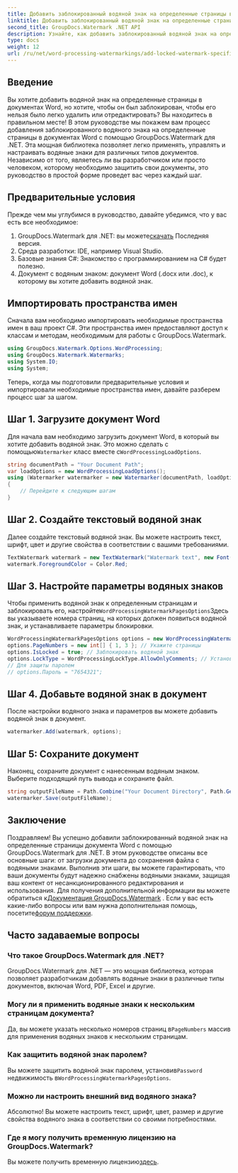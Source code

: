 ```yaml
---
title: Добавить заблокированный водяной знак на определенные страницы в документах Word
linktitle: Добавить заблокированный водяной знак на определенные страницы в документах Word
second_title: GroupDocs.Watermark .NET API
description: Узнайте, как добавить заблокированный водяной знак на определенные страницы в документах Word с помощью GroupDocs.Watermark для .NET, с помощью нашего простого пошагового руководства.
type: docs
weight: 12
url: /ru/net/word-processing-watermarkings/add-locked-watermark-specific-pages-word-docs/
---
```

## Введение
Вы хотите добавить водяной знак на определенные страницы в документах Word, но хотите, чтобы он был заблокирован, чтобы его нельзя было легко удалить или отредактировать? Вы находитесь в правильном месте! В этом руководстве мы покажем вам процесс добавления заблокированного водяного знака на определенные страницы в документах Word с помощью GroupDocs.Watermark для .NET. Эта мощная библиотека позволяет легко применять, управлять и настраивать водяные знаки для различных типов документов. Независимо от того, являетесь ли вы разработчиком или просто человеком, которому необходимо защитить свои документы, это руководство в простой форме проведет вас через каждый шаг.
## Предварительные условия
Прежде чем мы углубимся в руководство, давайте убедимся, что у вас есть все необходимое:
1.  GroupDocs.Watermark для .NET: вы можете[скачать](https://releases.groupdocs.com/Watermark/net/) Последняя версия.
2. Среда разработки: IDE, например Visual Studio.
3. Базовые знания C#: Знакомство с программированием на C# будет полезно.
4. Документ с водяным знаком: документ Word (.docx или .doc), к которому вы хотите добавить водяной знак.
## Импортировать пространства имен
Сначала вам необходимо импортировать необходимые пространства имен в ваш проект C#. Эти пространства имен предоставляют доступ к классам и методам, необходимым для работы с GroupDocs.Watermark.
```csharp
using GroupDocs.Watermark.Options.WordProcessing;
using GroupDocs.Watermark.Watermarks;
using System.IO;
using System;
```
Теперь, когда мы подготовили предварительные условия и импортировали необходимые пространства имен, давайте разберем процесс шаг за шагом.
## Шаг 1. Загрузите документ Word
 Для начала вам необходимо загрузить документ Word, в который вы хотите добавить водяной знак. Это можно сделать с помощью`Watermarker` класс вместе с`WordProcessingLoadOptions`.
```csharp
string documentPath = "Your Document Path";
var loadOptions = new WordProcessingLoadOptions();
using (Watermarker watermarker = new Watermarker(documentPath, loadOptions))
{
    // Перейдите к следующим шагам
}
```
## Шаг 2. Создайте текстовый водяной знак
Далее создайте текстовый водяной знак. Вы можете настроить текст, шрифт, цвет и другие свойства в соответствии с вашими требованиями.
```csharp
TextWatermark watermark = new TextWatermark("Watermark text", new Font("Arial", 19));
watermark.ForegroundColor = Color.Red;
```
## Шаг 3. Настройте параметры водяных знаков
 Чтобы применить водяной знак к определенным страницам и заблокировать его, настройте`WordProcessingWatermarkPagesOptions`Здесь вы указываете номера страниц, на которых должен появиться водяной знак, и устанавливаете параметры блокировки.
```csharp
WordProcessingWatermarkPagesOptions options = new WordProcessingWatermarkPagesOptions();
options.PageNumbers = new int[] { 1, 3 }; // Укажите страницы
options.IsLocked = true; // Заблокировать водяной знак
options.LockType = WordProcessingLockType.AllowOnlyComments; // Установить тип блокировки
// Для защиты паролем
// options.Пароль = "7654321";
```
## Шаг 4. Добавьте водяной знак в документ
После настройки водяного знака и параметров вы можете добавить водяной знак в документ.
```csharp
watermarker.Add(watermark, options);
```
## Шаг 5: Сохраните документ
Наконец, сохраните документ с нанесенным водяным знаком. Выберите подходящий путь вывода и сохраните файл.
```csharp
string outputFileName = Path.Combine("Your Document Directory", Path.GetFileName(documentPath));
watermarker.Save(outputFileName);
```
## Заключение
Поздравляем! Вы успешно добавили заблокированный водяной знак на определенные страницы документа Word с помощью GroupDocs.Watermark для .NET. В этом руководстве описаны все основные шаги: от загрузки документа до сохранения файла с водяными знаками. Выполнив эти шаги, вы можете гарантировать, что ваши документы будут надежно снабжены водяными знаками, защищая ваш контент от несанкционированного редактирования и использования.
 Для получения дополнительной информации вы можете обратиться к[Документация GroupDocs.Watermark](https://reference.groupdocs.com/Watermark/net/) . Если у вас есть какие-либо вопросы или вам нужна дополнительная помощь, посетите[форум поддержки](https://forum.groupdocs.com/c/watermark/19).
## Часто задаваемые вопросы
### Что такое GroupDocs.Watermark для .NET?
GroupDocs.Watermark для .NET — это мощная библиотека, которая позволяет разработчикам добавлять водяные знаки в различные типы документов, включая Word, PDF, Excel и другие.
### Могу ли я применить водяные знаки к нескольким страницам документа?
 Да, вы можете указать несколько номеров страниц в`PageNumbers` массив для применения водяных знаков к нескольким страницам.
### Как защитить водяной знак паролем?
 Вы можете защитить водяной знак паролем, установив`Password` недвижимость в`WordProcessingWatermarkPagesOptions`.
### Можно ли настроить внешний вид водяного знака?
Абсолютно! Вы можете настроить текст, шрифт, цвет, размер и другие свойства водяного знака в соответствии со своими потребностями.
### Где я могу получить временную лицензию на GroupDocs.Watermark?
 Вы можете получить временную лицензию[здесь](https://purchase.groupdocs.com/temporary-license/).